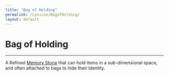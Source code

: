 ```yaml
---
title: "Bag of Holding"
permalink: /Lexicon/BagofHolding/
layout: default
---
```

# Bag of Holding
---
A Refined [Memory Stone](MemoryStone.md) that can hold items in a sub-dimensional space, and often attached to bags to hide their Identity.